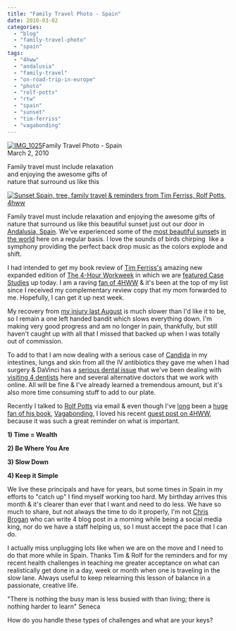 ```yaml
---
title: "Family Travel Photo - Spain"
date: 2010-03-02
categories: 
  - "blog"
  - "family-travel-photo"
  - "spain"
tags: 
  - "4hww"
  - "andalusia"
  - "family-travel"
  - "on-road-trip-in-europe"
  - "photo"
  - "rolf-potts"
  - "rtw"
  - "spain"
  - "sunset"
  - "tim-ferriss"
  - "vagabonding"
---
```


[![IMG_1025](https://pub-ac94b3f306b24c0dba4238943c97f2e1.r2.dev/6a00e5502a9507883301310f5398a6970c.jpg)](https://pub-ac94b3f306b24c0dba4238943c97f2e1.r2.dev/6a00e5502a9507883301310f5398a6970c.jpg)Family Travel Photo - Spain  
March 2, 2010

Family travel must include relaxation  
and enjoying the awesome gifts of  
nature that surround us like this

<!--more-->

[![Sunset Spain, tree, family travel & reminders from Tim Ferriss, Rolf Potts, 4hww](https://pub-ac94b3f306b24c0dba4238943c97f2e1.r2.dev/6a00e5502a950788330120a8ecce5f970b.jpg "Sunset Spain, tree, family travel & reminders from Tim Ferriss, Rolf Potts, 4hww")](https://pub-ac94b3f306b24c0dba4238943c97f2e1.r2.dev/6a00e5502a950788330120a8ecce5f970b.jpg)

Family travel must include relaxation and enjoying the awesome gifts of nature that surround us like this beautiful sunset just out our door in [Andalusia, Spain](http://en.wikipedia.org/wiki/Andalusia). We've experienced some of the [most beautiful sunset](http://www.flickr.com/photos/soultravelers3/2524899259/)s [in the world](http://www.typicallyspanish.com/news/publish/article_23325.shtml) here on a regular basis. I love the sounds of birds chirping  like a symphony providing the perfect back drop music as the colors explode and shift. 

I had intended to get my book review of [Tim Ferriss's](http://www.fourhourworkweek.com/blog/) amazing new expanded edition of [The 4-Hour Workweek](http://www.amazon.com/4-Hour-Workweek-Expanded-Updated-Cutting-Edge/dp/0307465357/ref=sr_1_fkmr0_1?ie=UTF8&qid=1267553287&sr=1-1-fkmr0) in which we are [featured Case Studies](http://www.fourhourworkweek.com/blog/2009/12/31/cold-remedy-15-real-world-lifestyle-design-case-studies-now-its-your-turn/) up today. I am a raving [fan of 4HWW](http://soultravelers3new.local/2009/11/lifestyle-design-a-winter-in-spain-extendedtravel-digitalnomad-miniretirement-4hww-travel.html) & it's been at the top of my list since I received my complementary review copy that my mom forwarded to me. Hopefully, I can get it up next week.

My recovery from [my injury last August](http://soultravelers3new.local/2009/09/-a-travelers-tragic-tale-handling-travel-disasters-medical-emergency-.html) is much slower than I'd like it to be, so I remain a one left handed bandit which slows everything down. I'm making very good progress and am no longer in pain, thankfully, but still haven't caught up with all that I missed that backed up when I was totally out of commission.

To add to that I am now dealing with a serious case of [Candida](http://en.wikipedia.org/wiki/Candida_%28genus%29) in my intestines, lungs and skin from all the IV antibiotics they gave me when I had surgery & DaVinci has a [serious dental issue](http://soultravelers3new.local/2008/05/dentists-travel.html) that we've been dealing with [visiting 4 dentists](http://soultravelers3new.local/2007/03/doctors-and-den.html) here and several alternative doctors that we work with online. All will be fine & I've already learned a tremendous amount, but it's also more time consuming stuff to add to our plate.

Recently I talked to [Rolf Potts](http://www.vagablogging.net/) via email & even though I've [long](http://soultravelers3new.local/2008/06/how-to-do-exten.html) been a [huge fan of his book](https://pub-ac94b3f306b24c0dba4238943c97f2e1.r2.dev/soultravelers3/books_rtw_travel/page/3/), [Vagabonding](http://www.amazon.com/Vagabonding-Uncommon-Guide-Long-Term-Travel/dp/0812992180/ref=sr_1_1?ie=UTF8&s=books&qid=1267556143&sr=1-1), I loved his recent [guest post on 4HWW](http://www.fourhourworkweek.com/blog/2010/02/25/rolf-potts-vagabonding-travel/#more-2647), because it was such a great reminder on what is important. 

**1) Time = Wealth**

**2) Be Where You Are**

**3) Slow Down**

**4) Keep it Simple**

We live these principals and have for years, but some times in Spain in my efforts to "catch up" I find myself working too hard. My birthday arrives this month & it's clearer than ever that I want and need to do less. We have so much to share, but not always the time to do it properly, I'm not [Chris Brogan](http://www.chrisbrogan.com/) who can write 4 blog post in a morning while being a social media king, nor do we have a staff helping us, so I must accept the pace that I can do. 

I actually miss unplugging lots like when we are on the move and I need to do that more while in Spain. Thanks Tim & Rolf for the reminders and for my recent health challenges in teaching me greater acceptance on what can realistically get done in a day, week or month when one is traveling in the slow lane. Always useful to keep relearning this lesson of balance in a passionate, creative life.

"There is nothing the busy man is less busied with than living; there is nothing harder to learn" Seneca

How do you handle these types of challenges and what are your keys?
